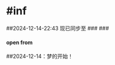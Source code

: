 #inf
===========================
##2024-12-14-22:43
现已同步至
###[](https://github.com/Inf-cysy/.github/tree/main/Inf)
###[](https://github.com/Inf-cysy/.github)
#### open from [](https://orange-ch-cya.github.io/orange-ch-cya.io/#)

##2024-12-14：梦的开始！
